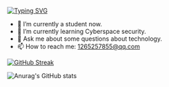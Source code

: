 [![Typing SVG](https://readme-typing-svg.demolab.com?font=Fira+Code&weight=600&size=24&pause=1000&color=FF4F4F&background=D5FFBC00&center=true&random=false&width=435&lines=Welcome+to+my+Github)](https://git.io/typing-svg)

- 🔭 I’m currently a student now.
- 🌱 I’m currently learning Cyberspace security.
- 💬 Ask me about some questions about technology.
- 📫 How to reach me: 1265257855@qq.com

[![GitHub Streak](https://streak-stats.demolab.com/?user=liu1272)](https://git.io/streak-stats)


![Anurag's GitHub stats](https://github-readme-stats.vercel.app/api?username=liu1272&show_icons=true&theme=dracula)
